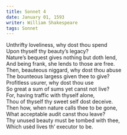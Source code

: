 ```yaml
---
title: Sonnet 4
date: January 01, 1593
writer: William Shakespeare
tags: Sonnet
---
```


Unthrifty loveliness, why dost thou spend\
Upon thyself thy beauty’s legacy?\
Nature’s bequest gives nothing but doth lend,\
And being frank, she lends to those are free.\
Then, beauteous niggard, why dost thou abuse\
The bounteous largess given thee to give?\
Profitless usurer, why dost thou use\
So great a sum of sums yet canst not live?\
For, having traffic with thyself alone,\
Thou of thyself thy sweet self dost deceive.\
Then how, when nature calls thee to be gone,\
What acceptable audit canst thou leave?\
Thy unused beauty must be tombed with thee,\
Which usèd lives th’ executor to be.
